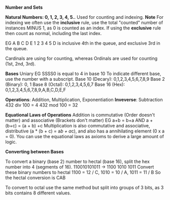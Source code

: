 **Number and Sets**

**Natural Numbers: 0, 1, 2, 3, 4, 5..**
Used for counting and indexing. 
**Note** For indexing we often use the **inclusive** rule, use the total "counted" number of instances MINUS 1, as 0 is counted as an index. If using the **exclusive** rule then count as normal, including the last index.

EG
	A B C D E
	1  2 3 4 5
	D is inclusive 4th in the queue, and exclusive 3rd in the queue.

Cardinals are using for counting, whereas Ordinals are used for counting (1st, 2nd, 3rd).

**Bases**
Uniary EG SSSS0 is equal to 4 in base 10
To indicate different base, use the number with a subscript. 
Base 10 (Decary): 0,1,2,3,4,5,6,7,8,9
Base 2 (Binary): 0, 1
Base 8 (Octal): 0,1,2,3,4,5,6,7
Base 16 (Hex): 0,1,2,3,4,5,6,7,8,9,A,B,C,D,E,F

**Operations**: Addition, Multiplication, Exponentiation
**Inveverse**: Subtraction
432 div 100 = 4
432 mod 100 = 32

**Equational Laws of Operations**
Addition is commutative (Order doesn't matter) and associative (Brackets don't matter)
EG a+b = b+a    AND    a + (b+c) = (a + b) +c
Multiplication is also commutative and associative, distributive (a * (b + c) = a*b + a*c), and also has a annihilating element (0 x a = 0).
You can use the equational laws as axioms to derive a large amount of logic.

**Converting between Bases**

To convert a binary (base 2) number to hectal (base 16), split the hex number into 4 (segments of 16).
110010101011 -> 1100 1010 1011
Convert these binary numbers to hectal
1100 = 12 / C, 1010 = 10 / A, 1011 = 11 / B
So the hectal conversion is CAB

To convert to octal use the same method but split into groups of 3 bits, as 3 bits contains 8 different values.


